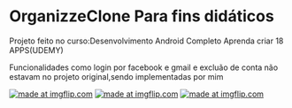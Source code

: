 # OrganizzeClone Para fins didáticos
Projeto feito no curso:Desenvolvimento Android Completo Aprenda criar 18 APPS(UDEMY)

Funcionalidades como login por facebook e gmail e excluão de conta não estavam no projeto original,sendo implementadas por mim

<a href="https://imgflip.com/gif/39sfp8"><img src="https://i.imgflip.com/39sfp8.gif" title="made at imgflip.com"/></a>
<a href="https://imgflip.com/gif/39sdg0"><img src="https://i.imgflip.com/39sdg0.gif" title="made at imgflip.com"/></a>
<a href="https://imgflip.com/gif/39se4l"><img src="https://i.imgflip.com/39se4l.gif" title="made at imgflip.com"/></a>
